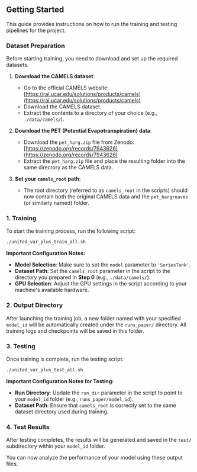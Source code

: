 ## Getting Started

This guide provides instructions on how to run the training and testing pipelines for the project.

### Dataset Preparation

Before starting training, you need to download and set up the required datasets.

1. **Download the CAMELS dataset**:
   - Go to the official CAMELS website: [https://ral.ucar.edu/solutions/products/camels](https://ral.ucar.edu/solutions/products/camels)
   - Download the CAMELS dataset.
   - Extract the contents to a directory of your choice (e.g., `./data/camels/`).

2. **Download the PET (Potential Evapotranspiration) data**:
   - Download the `pet_harg.zip` file from Zenodo: [https://zenodo.org/records/7943626](https://zenodo.org/records/7943626)
   - Extract the `pet_harg.zip` file and place the resulting folder into the same directory as the CAMELS data.

3. **Set your `camels_root` path**:
   - The root directory (referred to as `camels_root` in the scripts) should now contain both the original CAMELS data and the `pet_hargreaves` (or similarly named) folder.

### 1. Training

To start the training process, run the following script:

```bash
./united_var_plus_train_all.sh
```

**Important Configuration Notes:**
- **Model Selection**: Make sure to set the `model` parameter to `'SeriesTank'`.
- **Dataset Path**: Set the `camels_root` parameter in the script to the directory you prepared in **Step 0** (e.g., `./data/camels/`).
- **GPU Selection**: Adjust the GPU settings in the script according to your machine's available hardware.

### 2. Output Directory

After launching the training job, a new folder named with your specified `model_id` will be automatically created under the `runs_paper/` directory. All training logs and checkpoints will be saved in this folder.

### 3. Testing

Once training is complete, run the testing script:

```bash
./united_var_plus_test_all.sh
```

**Important Configuration Notes for Testing:**
- **Run Directory**: Update the `run_dir` parameter in the script to point to your `model_id` folder (e.g., `runs_paper/model_id`).
- **Dataset Path**: Ensure that `camels_root` is correctly set to the same dataset directory used during training.

### 4. Test Results

After testing completes, the results will be generated and saved in the `test/` subdirectory within your `model_id` folder.

You can now analyze the performance of your model using these output files.


